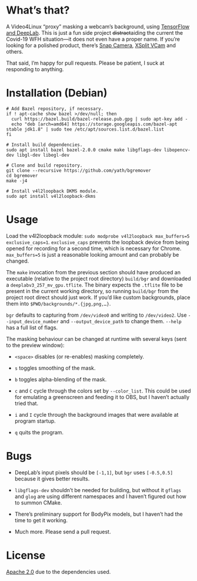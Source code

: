 # What’s that?

A Video4Linux “proxy” masking a webcam’s background, using [TensorFlow and
DeepLab](https://www.tensorflow.org/lite/models/segmentation/overview). This is just a fun side
project ~~distract~~aiding the current the Covid-19 WFH situation—it does not even have a proper
name. If you’re looking for a polished product, there’s [Snap
Camera](https://snapcamera.snapchat.com/), [XSplit VCam](https://www.xsplit.com/vcam) and others.

That said, I’m happy for pull requests. Please be patient, I suck at responding to anything.

# Installation (Debian)

```
# Add Bazel repository, if necessary.
if ! apt-cache show bazel >/dev/null; then
  curl https://bazel.build/bazel-release.pub.gpg | sudo apt-key add -
  echo "deb [arch=amd64] https://storage.googleapis.com/bazel-apt stable jdk1.8" | sudo tee /etc/apt/sources.list.d/bazel.list
fi

# Install build dependencies.
sudo apt install bazel bazel-2.0.0 cmake make libgflags-dev libopencv-dev libgl-dev libegl-dev

# Clone and build repository.
git clone --recursive https://github.com/yath/bgremover
cd bgremover
make -j4

# Install v4l2loopback DKMS module.
sudo apt install v4l2loopback-dkms
```

# Usage

Load the v4l2loopback module: `sudo modprobe v4l2loopback max_buffers=5 exclusive_caps=1`.
`exclusive_caps` prevents the loopback device from being opened for recording for a second time,
which is necessary for Chrome. `max_buffers=5` is just a reasonable looking amount and can probably
be changed.

The `make` invocation from the previous section should have produced an executable (relative to the
project root directory) `build/bgr` and downloaded a `deeplabv3_257_mv_gpu.tflite`. The binary
expects the `.tflite` file to be present in the current working directory, so running `build/bgr`
from the project root direct should just work. If you’d like custom backgrounds, place them into
`$PWD/backgrounds/*.{jpg,png,…}`.

`bgr` defaults to capturing from `/dev/video0` and writing to `/dev/video2`. Use
`--input_device_number` and `--output_device_path` to change them. `--help` has a full list of
flags.

The masking behaviour can be changed at runtime with several keys (sent to the preview window):

* `<space>` disables (or re-enables) masking completely.

* `s` toggles smoothing of the mask.

* `b` toggles alpha-blending of the mask.

* `c` and `C` cycle through the colors set by `--color_list`. This could be used for emulating a
  greenscreen and feeding it to OBS, but I haven’t actually tried that.

* `i` and `I` cycle through the background images that were available at program startup.

* `q` quits the program.

# Bugs

* DeepLab’s input pixels should be `[-1,1]`, but `bgr` uses `[-0.5,0.5]` because it gives better results.

* `libgflags-dev` shouldn’t be needed for building, but without it `gflags` and `glog` are using
  different namespaces and I haven’t figured out how to summon CMake.

* There’s preliminary support for BodyPix models, but I haven’t had the time to get it working.

* Much more. Please send a pull request.

# License

[Apache 2.0](LICENSE) due to the dependencies used.
